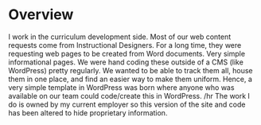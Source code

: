 # Overview
I work in the curriculum development side. Most of our web content requests come from Instructional Designers. For a long time, they were requesting web pages to be created from Word documents. Very simple informational pages. We were hand coding these outside of a CMS (like WordPress) pretty regularly. We wanted to be able to track them all, house them in one place, and find an easier way to make them uniform. Hence, a very simple template in WordPress was born where anyone who was available on our team could code/create this in WordPress.
/hr
The work I do is owned by my current employer so this version of the site and code has been altered to hide proprietary information.
